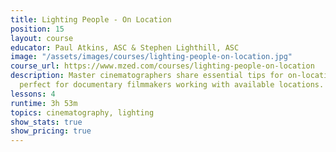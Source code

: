 ```yaml
---
title: Lighting People - On Location
position: 15
layout: course
educator: Paul Atkins, ASC & Stephen Lighthill, ASC
image: "/assets/images/courses/lighting-people-on-location.jpg"
course_url: https://www.mzed.com/courses/lighting-people-on-location
description: Master cinematographers share essential tips for on-location lighting,
  perfect for documentary filmmakers working with available locations.
lessons: 4
runtime: 3h 53m
topics: cinematography, lighting
show_stats: true
show_pricing: true
---
```



